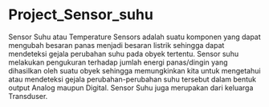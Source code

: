 # Project_Sensor_suhu
Sensor Suhu atau Temperature Sensors adalah suatu komponen yang dapat mengubah besaran panas menjadi besaran listrik sehingga dapat mendeteksi gejala perubahan suhu pada obyek tertentu. Sensor suhu melakukan pengukuran terhadap jumlah energi panas/dingin yang dihasilkan oleh suatu obyek sehingga memungkinkan kita untuk mengetahui atau mendeteksi gejala perubahan-perubahan suhu tersebut dalam bentuk output Analog maupun Digital. Sensor Suhu juga merupakan dari keluarga Transduser.
